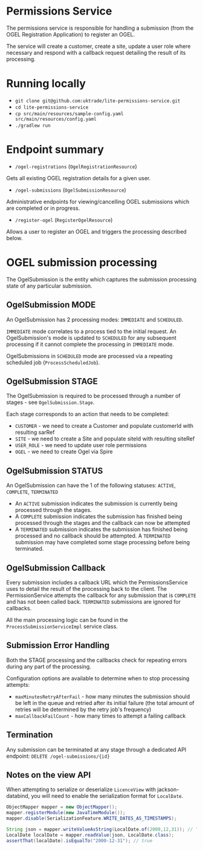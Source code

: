 # Permissions Service

The permissions service is responsible for handling a submission (from the OGEL Registration Application) to register 
an OGEL.

The service will create a customer, create a site, update a user role where necessary and respond with a callback request
detailing the result of its processing.

# Running locally

* `git clone git@github.com:uktrade/lite-permissions-service.git`
* `cd lite-permissions-service` 
* `cp src/main/resources/sample-config.yaml src/main/resources/config.yaml`
* `./gradlew run`

# Endpoint summary

* `/ogel-registrations` (`OgelRegistrationResource`)

Gets all existing OGEL registration details for a given user.
 
* `/ogel-submissions` (`OgelSubmissionResource`)
 
Administrative endpoints for viewing/cancelling OGEL submissions which are completed or in progress.

* `/register-ogel` (`RegisterOgelResource`)

Allows a user to register an OGEL and triggers the processing described below.

# OGEL submission processing

The OgelSubmission is the entity which captures the submission processing state of any particular submission.

## OgelSubmission MODE
An OgelSubmission has 2 processing modes: `IMMEDIATE` and `SCHEDULED`.

`IMMEDIATE` mode correlates to a process tied to the initial request. An OgelSubmission's mode is updated to `SCHEDULED` 
for any subsequent processing if it cannot complete the processing in `IMMEDIATE` mode.

OgelSubmissions in `SCHEDULED` mode are processed via a repeating scheduled job (`ProcessScheduledJob`).

## OgelSubmission STAGE
The OgelSubmission is required to be processed through a number of stages - see `OgelSubmission.Stage`.

Each stage corresponds to an action that needs to be completed:

* `CUSTOMER`   - we need to create a Customer and populate customerId with resulting sarRef
* `SITE`       - we need to create a Site and populate siteId with resulting siteRef
* `USER_ROLE`  - we need to update user role permissions
* `OGEL`       - we need to create Ogel via Spire

## OgelSubmission STATUS
An OgelSubmission can have the 1 of the following statuses: `ACTIVE`, `COMPLETE`, `TERMINATED`

* An `ACTIVE` submission indicates the submission is currently being processed through the stages.
* A `COMPLETE` submission indicates the submission has finished being processed through the stages and the callback can now be attempted
* A `TERMINATED` submission indicates the submission has finished being processed and no callback should be attempted. A `TERMINATED` 
submission may have completed some stage processing before being terminated.


## OgelSubmission Callback
Every submission includes a callback URL which the PermissionsService uses to detail the result of the processing back to the client.
The PermissionService attempts the callback for any submission that is `COMPLETE` and has not been called back.
`TERMINATED` submissions are ignored for callbacks.

All the main processing logic can be found in the `ProcessSubmissionServiceImpl` service class.

## Submission Error Handling
Both the STAGE processing and the callbacks check for repeating errors during any part of the processing.

Configuration options are available to determine when to stop processing attempts:

* `maxMinutesRetryAfterFail` - how many minutes the submission should be left in the queue and retried after its initial failure
 (the total amount of retries will be determined by the retry job's frequency)
* `maxCallbackFailCount` - how many times to attempt a failing callback

## Termination

Any submission can be terminated at any stage through a dedicated API endpoint: `DELETE /ogel-submissions/{id}`

## Notes on the view API
When attempting to serialize or deserialize `LicenceView` with jackson-databind, you will need to enable the serialization 
format for `LocalDate`.
```java
ObjectMapper mapper = new ObjectMapper();
mapper.registerModule(new JavaTimeModule());
mapper.disable(SerializationFeature.WRITE_DATES_AS_TIMESTAMPS);

String json = mapper.writeValueAsString(LocalDate.of(2000,12,31)); // "2000-12-31"
LocalDate localDate = mapper.readValue(json, LocalDate.class);
assertThat(localDate).isEqualTo("2000-12-31"); // true
```

